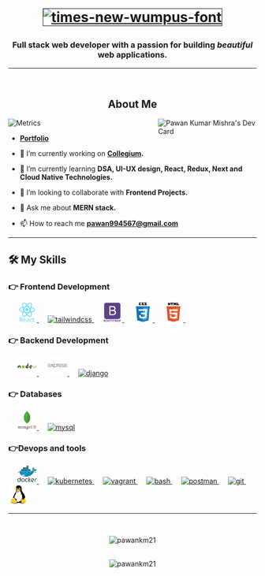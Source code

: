 <h1 align="center">

<a href="http://pawankm21.github.io/personal-website"><img src="https://fontmeme.com/permalink/211115/98bfbdd442b6e62899a34f1af6e47e5a.png" alt="times-new-wumpus-font" border="1"  ></a>

  
  
<h3 align="center">
  Full stack web developer with a passion for building <b><i>beautiful</i></b> web applications.
</h3>


<hr>
<br>
  


<h2 align="center">
  <b>About Me</b>
</h2>
  <a href="https://app.daily.dev/pkm">
    <img align="right" src="https://api.daily.dev/devcards/64225433294b450ba6fb6984afb099db.png?r=6l9" width="200" alt="Pawan Kumar Mishra's Dev Card"/>
  </a>

 ![Metrics](https://metrics.lecoq.io/pawankm21?template=classic&config.timezone=Asia%2FCalcutta)
  
- <a href="http://pawankm21.github.io/personal-website"> <b> Portfolio </b> </a> 

- 🔭 I’m currently working on **[Collegium]().**

- 🌱 I’m currently learning **DSA, UI-UX design, React, Redux, Next and Cloud Native Technologies.**

- 👯 I’m looking to collaborate with **Frontend Projects.**

- 💬 Ask me about **MERN stack.**

- 📫 How to reach me **pawan994567@gmail.com**

<hr>
  
## 🛠️ My Skills


### 👉 Frontend Development

<p align="left"> 
  &emsp; 
  <a href="https://reactjs.org/" target="_blank"> <img src="https://raw.githubusercontent.com/devicons/devicon/master/icons/react/react-original-wordmark.svg" alt="react" width="40" height="40"/> </a>  
  &emsp; 
   <a href="https://www.tailwindcss.com" target="_blank"> <img src="https://upload.wikimedia.org/wikipedia/commons/thumb/d/d5/Tailwind_CSS_Logo.svg/2048px-Tailwind_CSS_Logo.svg.png" alt="tailwindcss" width="40" height="40"/> </a>
  &emsp;
  <a href="https://getbootstrap.com" target="_blank"> <img src="https://raw.githubusercontent.com/devicons/devicon/master/icons/bootstrap/bootstrap-plain-wordmark.svg" alt="bootstrap" width="40" height="40"/> </a>
   &emsp;
  <a href="https://www.w3schools.com/css/" target="_blank"> <img src="https://raw.githubusercontent.com/devicons/devicon/master/icons/css3/css3-original-wordmark.svg" alt="css3" width="40" height="40"/> </a>
   &emsp;
  <a href="https://www.w3.org/html/" target="_blank"> <img src="https://raw.githubusercontent.com/devicons/devicon/master/icons/html5/html5-original-wordmark.svg" 
  alt="html5" width="40" height="40"/> </a>
    &emsp;
  
</p>

### 👉 Backend Development

<p align="left"> 
  &emsp; 
   <a href="https://nodejs.org" target="_blank"> <img src="https://raw.githubusercontent.com/devicons/devicon/master/icons/nodejs/nodejs-original-wordmark.svg" alt="nodejs" width="40" height="40"/> </a>  
  &emsp;
  <a href="https://expressjs.com" target="_blank"> <img src="https://raw.githubusercontent.com/devicons/devicon/master/icons/express/express-original-wordmark.svg" alt="express" width="40" height="40"/> </a> 
  &emsp;
  <a href="https://www.djangoproject.com/" target="_blank"> 
  <img src="https://icon-library.com/images/django-icon/django-icon-0.jpg" alt="django" width="40" height=""/> </a>
</p>

### 👉 Databases

<p align="left">
  &emsp;
    <a href="https://www.mongodb.com/" target="_blank"> <img src="https://raw.githubusercontent.com/devicons/devicon/master/icons/mongodb/mongodb-original-wordmark.svg" alt="mongodb" width="40" height="40"/> </a>
  &emsp;
    <a href="https://www.postgresql.org//" target="_blank"> <img src="https://uxwing.com/wp-content/themes/uxwing/download/10-brands-and-social-media/postgresql.png" alt="mysql" width="40" height="40"/> </a>
 </p>
  
### 👉Devops and tools
  
<p align="left">
  &emsp;
     <a href="https://www.docker.com/" target="_blank"> <img src="https://raw.githubusercontent.com/devicons/devicon/master/icons/docker/docker-original-wordmark.svg" alt="docker" width="40" height="40"/> </a>
  &emsp;
  <a href="https://kubernetes.io" target="_blank"> <img src="https://www.vectorlogo.zone/logos/kubernetes/kubernetes-icon.svg" alt="kubernetes" width="40" height="40"/> </a>  
  &emsp;
  <a href="https://www.vagrantup.com/" target="_blank"> <img src="https://www.vectorlogo.zone/logos/vagrantup/vagrantup-icon.svg" alt="vagrant" width="40" height="40"/> </a>
   &emsp;
  <a href="https://www.gnu.org/software/bash/" target="_blank"> <img src="https://www.vectorlogo.zone/logos/gnu_bash/gnu_bash-icon.svg" alt="bash" width="40" height="40"/> </a>
  &emsp;
     <a href="https://postman.com" target="_blank"> <img src="https://www.vectorlogo.zone/logos/getpostman/getpostman-icon.svg" alt="postman" width="40" height="40"/> </a> 
  &emsp;
    <a href="https://git-scm.com/" target="_blank"> <img src="https://www.vectorlogo.zone/logos/git-scm/git-scm-icon.svg" alt="git" width="40" height="40"/> </a>
  &emsp;
    <a href="https://www.linux.org/" target="_blank"> <img src="https://raw.githubusercontent.com/devicons/devicon/master/icons/linux/linux-original.svg" alt="linux" width="40" height="40"/> </a>
 </p>
<hr>
<br>
<p align="center"> <img src="https://komarev.com/ghpvc/?username=pawankm21&label=Profile%20views&color=0e75b6&style=flat" alt="pawankm21" /> </p>
<br/>
<section align="center">
  
<!-- <img alt="" src="https://github-readme-stats.vercel.app/api?username=pawankm21&theme=github_dark" width="400px" />  -->
 <img src="https://github-readme-streak-stats.herokuapp.com/?user=pawankm21&theme=dark" alt="pawankm21"  width="400px"/>
<!-- <img alt="" align="center" src="https://github-readme-stats.vercel.app/api/top-langs/?username=pawankm21&layout=compact&theme=github_dark" width="400px" /> 
   -->
  </section>
